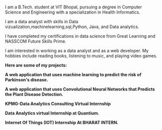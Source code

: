 I am a B.Tech. student at VIT Bhopal, pursuing a degree in Computer Science and Engineering with a specialization in Health Informatics.

I am a data analyst with skills in Data vizualization,machinelearning,sql,Python, Java, and Data analytics.

I have completed my certifications in data science from  Great Learning and NASSCOM Future Skills Prime. 

I am interested in working as a data analyst and as a  web developer. My hobbies include reading books, listening to music, and playing video games.

<b>Here are some of my projects:</b> 

<b> A web application that uses machine learning to predict the risk of Parkinson's disease.<b> 

A web application that uses Convolutional Neural Networks that Predicts the Plant Disease Detection.<b>

KPMG-Data Analytics Consulting Virtual Internship <b>

Data Analytics virtual Internship at Quantium.<b>

Internet Of Things (IOT) Internship At BHARAT INTERN. <b>



